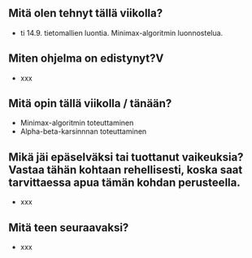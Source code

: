 ## Mitä olen tehnyt tällä viikolla?
* ti 14.9. tietomallien luontia. Minimax-algoritmin luonnostelua.

## Miten ohjelma on edistynyt?V
* xxx

## Mitä opin tällä viikolla / tänään?
* Minimax-algoritmin toteuttaminen
* Alpha-beta-karsinnnan toteuttaminen

## Mikä jäi epäselväksi tai tuottanut vaikeuksia? Vastaa tähän kohtaan rehellisesti, koska saat tarvittaessa apua tämän kohdan perusteella.
* xxx

## Mitä teen seuraavaksi?
* xxx